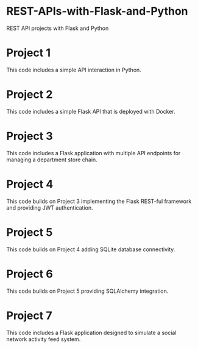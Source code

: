 # REST-APIs-with-Flask-and-Python
REST API projects with Flask and Python

# Project 1
This code includes a simple API interaction in Python.

# Project 2
This code includes a simple Flask API that is deployed with Docker.

# Project 3
This code includes a Flask application with multiple API endpoints for managing a department store chain.

# Project 4
This code builds on Project 3 implementing the Flask REST-ful framework and providing JWT authentication.

# Project 5
This code builds on Project 4 adding SQLite database connectivity.

# Project 6
This code builds on Project 5 providing SQLAlchemy integration.

# Project 7
This code includes a Flask application designed to simulate a social network activity feed system.
